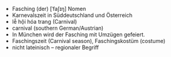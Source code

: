 
- Fasching (der)	[ˈfaʃɪŋ]	Nomen	
- Karnevalszeit in Süddeutschland und Österreich	
- lễ hội hóa trang (Carnival)	
- carnival (southern German/Austrian)	
- In München wird der Fasching mit Umzügen gefeiert.	
- Faschingszeit (Carnival season), Faschingskostüm (costume)	
- nicht lateinisch – regionaler Begriff